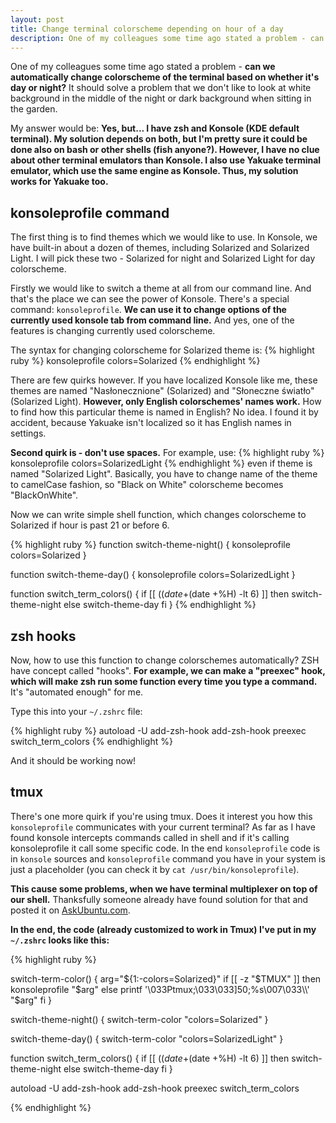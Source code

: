 ```yaml
---
layout: post
title: Change terminal colorscheme depending on hour of a day
description: One of my colleagues some time ago stated a problem - can we automatically change colorscheme of the terminal based on whether it's day or night? It should solve a problem that we don't like to look at white background in the middle of the night or dark background when sitting in the garden.
---
```


One of my colleagues some time ago stated a problem - **can we automatically change colorscheme of the terminal based on whether it's day or night?** It should solve a problem that we don't like to look at white background in the middle of the night or dark background when sitting in the garden.

My answer would be: **Yes, but... I have zsh and Konsole (KDE default terminal). My solution depends on both, but I'm pretty sure it could be done also on bash or other shells (fish anyone?). However, I have no clue about other terminal emulators than Konsole. I also use Yakuake terminal emulator, which use the same engine as Konsole. Thus, my solution works for Yakuake too.**

## konsoleprofile command

The first thing is to find themes which we would like to use. In Konsole, we have built-in about a dozen of themes, including Solarized and Solarized Light. I will pick these two - Solarized for night and Solarized Light for day colorscheme.

Firstly we would like to switch a theme at all from our command line. And that's the place we can see the power of Konsole. There's a special command: `konsoleprofile`.
**We can use it to change options of the currently used konsole tab from command line.**
And yes, one of the features is changing currently used colorscheme.

The syntax for changing colorscheme for Solarized theme is:
{% highlight ruby %}
konsoleprofile colors=Solarized
{% endhighlight %}

There are few quirks however. If you have localized Konsole like me, these themes are named "Nasłonecznione" (Solarized) and "Słoneczne światło" (Solarized Light).
**However, only English colorschemes' names work.** How to find how this particular theme is named in English? No idea. I found it by accident, because Yakuake isn't localized so it has English names in settings.

**Second quirk is - don't use spaces.** For example, use:
{% highlight ruby %}
konsoleprofile colors=SolarizedLight
{% endhighlight %}
even if theme is named "Solarized Light". Basically, you have to change name of the theme to camelCase fashion, so "Black on White" colorscheme becomes "BlackOnWhite".

Now we can write simple shell function, which changes colorscheme to Solarized if hour is past 21 or before 6.

{% highlight ruby %}
function switch-theme-night() {
  konsoleprofile colors=Solarized
}

function switch-theme-day() {
  konsoleprofile colors=SolarizedLight
}

function switch_term_colors() {
  if [[ ($(date +%H) -gt 21) || ($(date +%H) -lt 6) ]]
  then
    switch-theme-night
  else
    switch-theme-day
  fi
}
{% endhighlight %}

## zsh hooks

Now, how to use this function to change colorschemes automatically? ZSH have concept called "hooks".
**For example, we can make a "preexec" hook, which will make zsh run some function every time you type a command.** It's "automated enough" for me.

Type this into your `~/.zshrc` file:

{% highlight ruby %}
autoload -U add-zsh-hook
add-zsh-hook preexec switch_term_colors
{% endhighlight %}

And it should be working now!

## tmux

There's one more quirk if you're using tmux. Does it interest you how this `konsoleprofile` communicates with your current terminal?
As far as I have found konsole intercepts commands called in shell and if it's calling konsoleprofile it call some specific code.
In the end `konsoleprofile` code is in `konsole` sources and `konsoleprofile` command you have in your system is just a placeholder (you can check it by `cat /usr/bin/konsoleprofile`).

**This cause some problems, when we have terminal multiplexer on top of our shell.** Thanksfully someone already have found solution for that and posted it on [AskUbuntu.com](http://askubuntu.com/questions/416572/switch-profile-in-konsole-from-command-line).

**In the end, the code (already customized to work in Tmux) I've put in my `~/.zshrc` looks like this:**

{% highlight ruby %}

switch-term-color() {
  arg="${1:-colors=Solarized}"
  if [[ -z "$TMUX" ]]
  then
    konsoleprofile "$arg"
  else
    printf '\033Ptmux;\033\033]50;%s\007\033\\' "$arg"
  fi
}

switch-theme-night() {
  switch-term-color "colors=Solarized"
}

switch-theme-day() {
  switch-term-color "colors=SolarizedLight"
}

function switch_term_colors() {
  if [[ ($(date +%H) -gt 21) || ($(date +%H) -lt 6) ]]
  then
    switch-theme-night
  else
    switch-theme-day
  fi
}

autoload -U add-zsh-hook
add-zsh-hook preexec switch_term_colors

{% endhighlight %}
